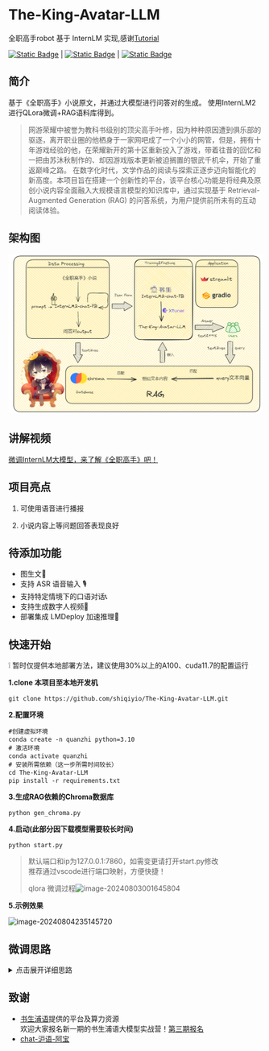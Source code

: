 # The-King-Avatar-LLM
全职高手robot 基于 InternLM 实现,感谢[Tutorial](https://github.com/InternLM/Tutorial)

[![Static Badge](https://img.shields.io/badge/license-Apache%202.0-00a2a8)][license-url] | [![Static Badge](https://img.shields.io/badge/openxlab-models-blue)][OpenXLab_Model-url] | [![Static Badge](https://img.shields.io/badge/modelscope-models-9371ab)][ModelScope-url]

[license-url]: ./LICENSE
[OpenXLab_Model-url]: https://openxlab.org.cn/models/detail/hoo01/chat-huyu-ABao
[ModelScope-url]: https://www.modelscope.cn/models/hooo01/chat-huyu-ABao
## 简介

基于《全职高手》小说原文，并通过大模型进行问答对的生成。
使用InternLM2进行QLora微调+RAG语料库得到。

> 网游荣耀中被誉为教科书级别的顶尖高手叶修，因为种种原因遭到俱乐部的驱逐，离开职业圈的他栖身于一家网吧成了一个小小的网管，但是，拥有十年游戏经验的他，在荣耀新开的第十区重新投入了游戏，带着往昔的回忆和一把由苏沐秋制作的、却因游戏版本更新被迫搁置的银武千机伞，开始了重返巅峰之路。
> 在数字化时代，文学作品的阅读与探索正逐步迈向智能化的新高度。本项目旨在搭建一个创新性的平台，该平台核心功能是将经典及原创小说内容全面融入大规模语言模型的知识库中，通过实现基于 Retrieval-Augmented Generation (RAG) 的问答系统，为用户提供前所未有的互动阅读体验。

## 架构图
![enter image description here](./asset/Architecture.png?raw=true)

## 讲解视频
[微调InternLM大模型，来了解《全职高手》吧！](https://www.bilibili.com/video/BV1dYaoebERQ/?vd_source=6856ef3925c77e098a1a2df5b9634513#reply112908180655895)

## 项目亮点

 1. 可使用语音进行播报

 2. 小说内容上等问题回答表现良好

## 待添加功能

- 图生文💬
- 支持 ASR 语音输入 🎙️
- 支持特定情境下的口语对话📞
- 支持生成数字人视频🦸
- 部署集成 LMDeploy 加速推理🚀

## 快速开始

❕ 暂时仅提供本地部署方法，建议使用30%以上的A100、cuda11.7的配置运行

**1.clone 本项目至本地开发机** 

    git clone https://github.com/shiqiyio/The-King-Avatar-LLM.git

**2.配置环境**

    #创建虚拟环境
    conda create -n quanzhi python=3.10 
    # 激活环境 
    conda activate quanzhi
    # 安装所需依赖（这一步所需时间较长）
    cd The-King-Avatar-LLM
    pip install -r requirements.txt

**3.生成RAG依赖的Chroma数据库**

    python gen_chroma.py

**4.启动(此部分因下载模型需要较长时间)**

    python start.py

> 默认端口和ip为127.0.0.1:7860，如需变更请打开start.py修改<br>
> 推荐通过vscode进行端口映射，方便快捷！<br>
>
> qlora 微调过程![image-20240803001645804](https://github.com/shiqiyio/The-King-Avatar-LLM/blob/main/asset/process.png)

**5.示例效果**

![image-20240804235145720](./asset/display.png)

## 微调思路
<details>
<summary>点击展开详细思路</summary>

**1.数据准备**<br>
数据：《全职高手》小说<br>

1.使用qwen2_7B生成问答对<br>
使用本地qwen_7B大模型，提供prompt，批量生成问题，同时传入所生成的问题，并进行回答。<br>
完整脚本见scripts目录<br>

2.使用脚本将以上文本问答对，转换为模型微调所需要的类型。<br>
完整脚本见scripts目录<br>

通过以上步骤得到符合xtuner微调格式的jsonl数据。<br>

**2.微调模型**<br>
xtuner微调工具包的官方教程：  <br>
https://github.com/InternLM/Tutorial/blob/camp2/xtuner/personal_assistant_document.md
https://github.com/InternLM/Tutorial/blob/camp2/data_fine_tuning/data_fine_tuning.md<br>
1.选择基座模型<br>
基座模型选择了internlm2-chat-7b。<br>
2.配置文件修改<br>
按照教程里的配置文件，对PART1修改，其余部分未动：<br>
part1改动：

     # Model
    pretrained_model_name_or_path = './model'#修改为基座模型的路径
    use_varlen_attn = False
    # Data
    alpaca_en_path = './data/novel.json'#修改原始数据集路径
    prompt_template = PROMPT_TEMPLATE.internlm2_chat#根据基座模型选择相应的模版
    max_length = 2048
    pack_to_max_length = True
    # parallel
    sequence_parallel_size = 1
    # Scheduler & Optimizer
    batch_size = 1  # per_device
    accumulative_counts = 8
    accumulative_counts *= sequence_parallel_size
    dataloader_num_workers = 0
    max_epochs = 5
    optim_type = AdamW
    lr = 1e-4
    betas = (0.9, 0.999)
    weight_decay = 0
    max_norm = 1  # grad clip
    warmup_ratio = 0.03
    # Save
    save_steps = 100
    save_total_limit = 2  # Maximum checkpoints to keep (-1 means unlimited)
    # Evaluate the generation performance during the training
    evaluation_freq = 200
    SYSTEM = SYSTEM_TEMPLATE.alpaca
    evaluation_inputs = [
    '"介绍一下你自己？', '千机伞有哪些形态？'
    ]
3.继续训练<br>
在初步训练完成后，模型的问答尚未达到预期效果。采去续训的方式，将`Resume=True`。将初次训练得到的模型作为预训练模型（pretrained_model），进行继续训练，从而实现对数据集更好的理解及问答输出的更好。<br>
4.局限<br>
微调后的模型基本上可以应对日常的，但对小说的剧情和人物关系理解方面，其表现仍有待提升。对此，引入RAG（检索增强生成）技术。通过检索知识库信息，辅助模型更准确地回答小说的情节和人物关系问题。

**3.RAG检索增强**<br>
RAG设计链路参考：<br>
[https://github.com/InternLM/tutorial/tree/camp1/langchain](https://github.com/InternLM/tutorial/tree/camp1/langchain)
[https://github.com/datawhalechina/llm-universe/tree/main/notebook](https://github.com/datawhalechina/llm-universe/tree/main/notebook)<br>
1.知识库搭建<br>将小说txt文件作为语料库。<br>
2.构建向量数据库<br>
完整脚本见gen_chroma.py<br>
其中<br>

> chunk_size的大小要能包含一个完整的conversation； 因为是长文本txt，分割选择递归分割；<br>
> 经过测试召回文档的效果，词向量模型最终选择的是shibing624/text2vec-base-chinese，使用huggingface导入；<br>
> 使用chroma作为向量数据库，运行即可得到持久化的向量数据库，无需重复构建。
> 
> `#创建文本分割器实例` `text_splitter =
> RecursiveCharacterTextSplitter(chunk_size=600, chunk_overlap=100)`
> `embedding_function =
> HuggingFaceEmbeddings(model_name="shibing624/text2vec-base-chinese")`
> `persist_directory ='/root/thisis/chroma'#根据下载模型的路径调整，建议写绝对路径`

3.接入LangChain框架<br>
完整脚本见llm.py<br>
4.构建检索问答链<br>
完整脚本见ragchat.py<br>
在prompt template引导模型使用外部增强的知识库

        template = """
        **Context**（背景）：
        你是一个由十七专门训练的《全职高手》小说问答模型。可以提供准确且详细的解答，帮助用户深入了解这部小说的角色、情节和背景。
        
        **Objective**（目标）：
        回答有关《全职高手》的问题，提供有价值的见解，并确保回答基于提供的上下文信息。
        
        **Structure**（结构）：
        1. 理解问题及其背景。
        2. 查阅提供的上下文信息。
        3. 使用上下文信息优先回答问题。
        4. 如果上下文信息不足，再使用模型的通用知识。
        
        **Task**（任务）：
        回答以下问题，确保回答基于上下文信息，并在必要时参考其他知识。
        
        **Action**（行动）：
        详细阅读问题，并结合上下文信息提供准确的回答。
        
        **Result**（结果）：
        提供一个详细、准确且基于上下文的信息，以解答问题并满足用户的需求。
        
        问题: {question}
        
        上下文信息：
        ···
        {context}
        ···
        
        请根据上述框架回答问题。
    """

5.接入streamlit<br>
见app.py和start.py<br>
</details> 

## 致谢

 - [书生浦语](https://internlm.intern-ai.org.cn/)提供的平台及算力资源<br>
欢迎大家报名新一期的书生浦语大模型实战营！[第三期报名](https://github.com/InternLM/Tutorial)
 - [chat-沪语-阿宝](https://github.com/hoo01/chat-huyu-ABao)

